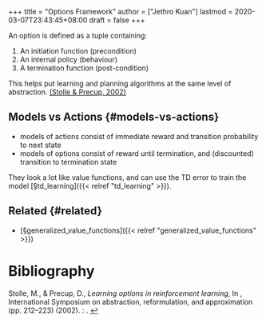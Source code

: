 +++
title = "Options Framework"
author = ["Jethro Kuan"]
lastmod = 2020-03-07T23:43:45+08:00
draft = false
+++

An option is defined as a tuple containing:

1.  An initiation function (precondition)
2.  An internal policy (behaviour)
3.  A termination function (post-condition)

This helps put learning and planning algorithms at the same level of
abstraction. <a id="bfaaf890a52310df11783efa26352d6f" href="#stolle2002learning">(Stolle \& Precup, 2002)</a>


## Models vs Actions {#models-vs-actions}

-   models of actions consist of immediate reward and transition
    probability to next state
-   models of options consist of reward until termination, and
    (discounted) transition to termination state

They look a lot like value functions, and can use the TD error to
train the model [§td\_learning]({{< relref "td_learning" >}}).


## Related {#related}

-   [§generalized\_value\_functions]({{< relref "generalized_value_functions" >}})

# Bibliography
<a id="stolle2002learning" target="_blank">Stolle, M., & Precup, D., *Learning options in reinforcement learning*, In , International Symposium on abstraction, reformulation, and approximation (pp. 212–223) (2002). : .</a> [↩](#bfaaf890a52310df11783efa26352d6f)
